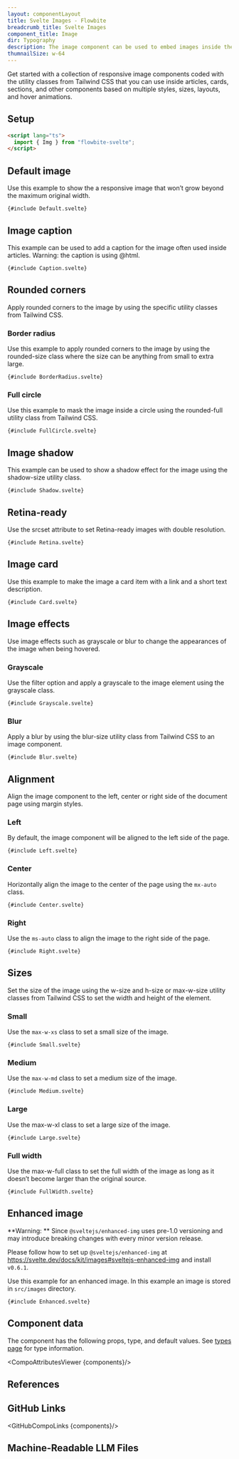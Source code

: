 ```yaml
---
layout: componentLayout
title: Svelte Images - Flowbite
breadcrumb_title: Svelte Images
component_title: Image
dir: Typography
description: The image component can be used to embed images inside the web page in articles and sections based on multiple styles, sizes, layouts and hover animations
thumnailSize: w-64
---
```


<script lang="ts">
  import { CompoAttributesViewer, GitHubCompoLinks, toKebabCase, LlmLink } from '../../utils'
  import { A, Heading, Badge } from '$lib'

  const components = 'Img'
</script>

Get started with a collection of responsive image components coded with the utility classes from Tailwind CSS that you can use inside articles, cards, sections, and other components based on multiple styles, sizes, layouts, and hover animations.

## Setup

```html
<script lang="ts">
  import { Img } from "flowbite-svelte";
</script>
```

## Default image

Use this example to show the a responsive image that won’t grow beyond the maximum original width.

```svelte example class="flex justify-center" hideScript
{#include Default.svelte}
```

## Image caption

This example can be used to add a caption for the image often used inside articles. <Badge large>Warning: the caption is using @html.</Badge>

```svelte example class="flex justify-center" hideScript
{#include Caption.svelte}
```

## Rounded corners

Apply rounded corners to the image by using the specific utility classes from Tailwind CSS.

### Border radius

Use this example to apply rounded corners to the image by using the rounded-size class where the size can be anything from small to extra large.

```svelte example class="flex justify-center" hideScript
{#include BorderRadius.svelte}
```

### Full circle

Use this example to mask the image inside a circle using the rounded-full utility class from Tailwind CSS.

```svelte example class="flex justify-center" hideScript
{#include FullCircle.svelte}
```

## Image shadow

This example can be used to show a shadow effect for the image using the shadow-size utility class.

```svelte example class="flex justify-center" hideScript
{#include Shadow.svelte}
```

## Retina-ready

Use the srcset attribute to set Retina-ready images with double resolution.

```svelte example class="flex justify-center" hideScript
{#include Retina.svelte}
```

## Image card

Use this example to make the image a card item with a link and a short text description.

```svelte example class="flex justify-center" hideScript
{#include Card.svelte}
```

## Image effects

Use image effects such as grayscale or blur to change the appearances of the image when being hovered.

### Grayscale

Use the filter option and apply a grayscale to the image element using the grayscale class.

```svelte example class="flex justify-center" hideScript
{#include Grayscale.svelte}
```

### Blur

Apply a blur by using the blur-size utility class from Tailwind CSS to an image component.

```svelte example class="flex justify-center" hideScript
{#include Blur.svelte}
```

## Alignment

Align the image component to the left, center or right side of the document page using margin styles.

### Left

By default, the image component will be aligned to the left side of the page.

```svelte example hideScript
{#include Left.svelte}
```

### Center

Horizontally align the image to the center of the page using the `mx-auto` class.

```svelte example hideScript
{#include Center.svelte}
```

### Right

Use the `ms-auto` class to align the image to the right side of the page.

```svelte example hideScript
{#include Right.svelte}
```

## Sizes

Set the size of the image using the w-size and h-size or max-w-size utility classes from Tailwind CSS to set the width and height of the element.

### Small

Use the `max-w-xs` class to set a small size of the image.

```svelte example class="flex justify-center" hideScript
{#include Small.svelte}
```

### Medium

Use the `max-w-md` class to set a medium size of the image.

```svelte example class="flex justify-center" hideScript
{#include Medium.svelte}
```

### Large

Use the max-w-xl class to set a large size of the image.

```svelte example class="flex justify-center" hideScript
{#include Large.svelte}
```

### Full width

Use the max-w-full class to set the full width of the image as long as it doesn’t become larger than the original source.

```svelte example class="flex justify-center" hideScript
{#include FullWidth.svelte}
```

## Enhanced image

**Warning: ** Since `@sveltejs/enhanced-img` uses pre-1.0 versioning and may introduce breaking changes with every minor version release.

Please follow how to set up `@sveltejs/enhanced-img` at https://svelte.dev/docs/kit/images#sveltejs-enhanced-img and install `v0.6.1`.

Use this example for an enhanced image. In this example an image is stored in `src/images` directory.

```svelte example
{#include Enhanced.svelte}
```

## Component data

The component has the following props, type, and default values. See [types page](/docs/pages/typescript) for type information.

<CompoAttributesViewer {components}/>

## References

## GitHub Links

<GitHubCompoLinks {components}/>

## Machine-Readable LLM Files

<LlmLink />
